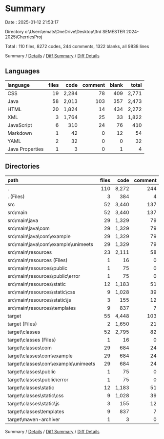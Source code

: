 # Summary

Date : 2025-01-12 21:53:17

Directory c:\\Users\\emats\\OneDrive\\Desktop\\3rd SEMESTER 2024-2025\\CherriesProj

Total : 110 files,  8272 codes, 244 comments, 1322 blanks, all 9838 lines

Summary / [Details](details.md) / [Diff Summary](diff.md) / [Diff Details](diff-details.md)

## Languages
| language | files | code | comment | blank | total |
| :--- | ---: | ---: | ---: | ---: | ---: |
| CSS | 19 | 2,284 | 78 | 409 | 2,771 |
| Java | 58 | 2,013 | 103 | 357 | 2,473 |
| HTML | 20 | 1,824 | 14 | 434 | 2,272 |
| XML | 3 | 1,764 | 25 | 33 | 1,822 |
| JavaScript | 6 | 310 | 24 | 76 | 410 |
| Markdown | 1 | 42 | 0 | 12 | 54 |
| YAML | 2 | 32 | 0 | 0 | 32 |
| Java Properties | 1 | 3 | 0 | 1 | 4 |

## Directories
| path | files | code | comment | blank | total |
| :--- | ---: | ---: | ---: | ---: | ---: |
| . | 110 | 8,272 | 244 | 1,322 | 9,838 |
| . (Files) | 3 | 384 | 4 | 69 | 457 |
| src | 52 | 3,440 | 137 | 795 | 4,372 |
| src\\main | 52 | 3,440 | 137 | 795 | 4,372 |
| src\\main\\java | 29 | 1,329 | 79 | 352 | 1,760 |
| src\\main\\java\\com | 29 | 1,329 | 79 | 352 | 1,760 |
| src\\main\\java\\com\\example | 29 | 1,329 | 79 | 352 | 1,760 |
| src\\main\\java\\com\\example\\unimeets | 29 | 1,329 | 79 | 352 | 1,760 |
| src\\main\\resources | 23 | 2,111 | 58 | 443 | 2,612 |
| src\\main\\resources (Files) | 1 | 16 | 0 | 0 | 16 |
| src\\main\\resources\\public | 1 | 75 | 0 | 8 | 83 |
| src\\main\\resources\\public\\error | 1 | 75 | 0 | 8 | 83 |
| src\\main\\resources\\static | 12 | 1,183 | 51 | 226 | 1,460 |
| src\\main\\resources\\static\\css | 9 | 1,028 | 39 | 188 | 1,255 |
| src\\main\\resources\\static\\js | 3 | 155 | 12 | 38 | 205 |
| src\\main\\resources\\templates | 9 | 837 | 7 | 209 | 1,053 |
| target | 55 | 4,448 | 103 | 458 | 5,009 |
| target (Files) | 2 | 1,650 | 21 | 9 | 1,680 |
| target\\classes | 52 | 2,795 | 82 | 448 | 3,325 |
| target\\classes (Files) | 1 | 16 | 0 | 0 | 16 |
| target\\classes\\com | 29 | 684 | 24 | 5 | 713 |
| target\\classes\\com\\example | 29 | 684 | 24 | 5 | 713 |
| target\\classes\\com\\example\\unimeets | 29 | 684 | 24 | 5 | 713 |
| target\\classes\\public | 1 | 75 | 0 | 8 | 83 |
| target\\classes\\public\\error | 1 | 75 | 0 | 8 | 83 |
| target\\classes\\static | 12 | 1,183 | 51 | 226 | 1,460 |
| target\\classes\\static\\css | 9 | 1,028 | 39 | 188 | 1,255 |
| target\\classes\\static\\js | 3 | 155 | 12 | 38 | 205 |
| target\\classes\\templates | 9 | 837 | 7 | 209 | 1,053 |
| target\\maven-archiver | 1 | 3 | 0 | 1 | 4 |

Summary / [Details](details.md) / [Diff Summary](diff.md) / [Diff Details](diff-details.md)